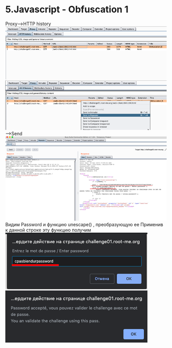 # 5.Javascript - Obfuscation 1
Proxy-->HTTP history 
![#1](https://github.com/TsyganenkoE/Hacking/blob/master/5.Javascript%20-%20Obfuscation%201/5-1.png)
![#2](https://github.com/TsyganenkoE/Hacking/blob/master/5.Javascript%20-%20Obfuscation%201/5-2.png)
-->Send
![#3](https://github.com/TsyganenkoE/Hacking/blob/master/5.Javascript%20-%20Obfuscation%201/5-3.png)
Видим Password и функцию unescape() , преобразующую ее
Применив к данной строке эту функцию получим 
![#4](https://github.com/TsyganenkoE/Hacking/blob/master/5.Javascript%20-%20Obfuscation%201/5-4.png)
![#5](https://github.com/TsyganenkoE/Hacking/blob/master/5.Javascript%20-%20Obfuscation%201/5-5.png)

